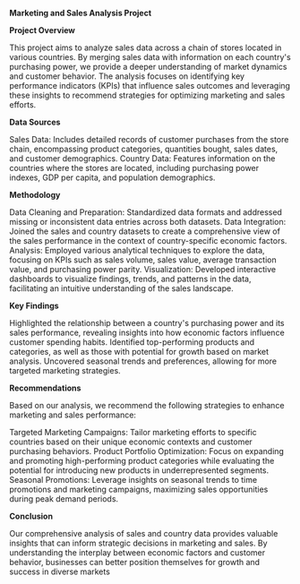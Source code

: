 
**Marketing and Sales Analysis Project**

**Project Overview**

This project aims to analyze sales data across a chain of stores located in various countries. By merging sales data with information on each country's purchasing power, we provide a deeper understanding of market dynamics and customer behavior. The analysis focuses on identifying key performance indicators (KPIs) that influence sales outcomes and leveraging these insights to recommend strategies for optimizing marketing and sales efforts.

**Data Sources**

Sales Data: Includes detailed records of customer purchases from the store chain, encompassing product categories, quantities bought, sales dates, and customer demographics.
Country Data: Features information on the countries where the stores are located, including purchasing power indexes, GDP per capita, and population demographics.

**Methodology**

Data Cleaning and Preparation: Standardized data formats and addressed missing or inconsistent data entries across both datasets.
Data Integration: Joined the sales and country datasets to create a comprehensive view of the sales performance in the context of country-specific economic factors.
Analysis: Employed various analytical techniques to explore the data, focusing on KPIs such as sales volume, sales value, average transaction value, and purchasing power parity.
Visualization: Developed interactive dashboards to visualize findings, trends, and patterns in the data, facilitating an intuitive understanding of the sales landscape.

**Key Findings**

Highlighted the relationship between a country's purchasing power and its sales performance, revealing insights into how economic factors influence customer spending habits.
Identified top-performing products and categories, as well as those with potential for growth based on market analysis.
Uncovered seasonal trends and preferences, allowing for more targeted marketing strategies.

**Recommendations**

Based on our analysis, we recommend the following strategies to enhance marketing and sales performance:

Targeted Marketing Campaigns: Tailor marketing efforts to specific countries based on their unique economic contexts and customer purchasing behaviors.
Product Portfolio Optimization: Focus on expanding and promoting high-performing product categories while evaluating the potential for introducing new products in underrepresented segments.
Seasonal Promotions: Leverage insights on seasonal trends to time promotions and marketing campaigns, maximizing sales opportunities during peak demand periods.

**Conclusion**

Our comprehensive analysis of sales and country data provides valuable insights that can inform strategic decisions in marketing and sales. By understanding the interplay between economic factors and customer behavior, businesses can better position themselves for growth and success in diverse markets
